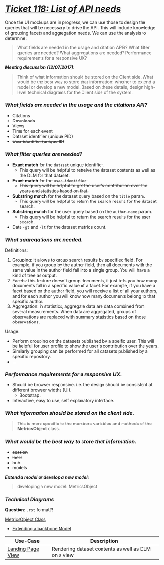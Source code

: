 # _[Ticket 118: List of API needs](https://github.com/CDLUC3/Make-Data-Count/issues/118)_

Once the UI mockups are in progress, we can use those to design the queries that will be necessary to drive the API. This will include knowledge of grouping facets and aggregation needs. We can use the analysis to determine:
> What fields are needed in the usage and citation APIS?
> What filter queries are needed?
> What aggregations are needed?
> Performance requirements for a responsive UX?


**_Meeting discussion (12/07/2017)_**:

> Think of what information should be stored on the Client side. What would be the best way to store that information: whether to extend a model or develop a new model. Based on these details, design high-level technical diagrams for the Client side of the system. 

### _What fields are needed in the usage and the citations API?_
* Citations
* Downloads
* Views
* Time for each event
* Dataset identifier (unique PID)
* ~~User identifier (unique ID)~~


### _What filter queries are needed?_
* **Exact match** for the `dataset` unique identifier.
    * This query will be helpful to retreive the dataset contents as well as the DLM for that dataset.
* ~~**Exact match** for the `user identifier`.~~
    * ~~This query will be helpful to get the user's contribution over the years and statistics based on that.~~
* **Substring match** for the dataset query based on the `title` param.
    * This query will be helpful to return the search results for the dataset search.
* **Substring match** for the user query based on the `author-name` param.
    * This query will be helpful to return the search results for the user search.
* Date `-gt` and `-lt` for the dataset metrics count.

### _What aggregations are needed._
Definitions: 
1. Grouping: it allows to group search results by specified field. For example, if you group by the author field, then all documents with the same value in the author field fall into a single group. You will have a kind of tree as output.
2. Facets: this feature doesn't group documents, it just tells you how many documents fall in a specific value of a facet. For example, if you have a facet based on the author field, you will receive a list of all your authors, and for each author you will know how many documents belong to that specific author.
3. Aggregation: in statistics, aggregate data are data combined from several measurements. When data are aggregated, groups of observations are replaced with summary statistics based on those observations.

Usage:
* Perform grouping on the datasets published by a speific user. This will be helpful for user profile to show the user's contribution over the years.
* Similarly grouping can be performed for all datasets published by a specific repository.
* ...

### _Performance requirements for a responsive UX._
* Should be browser responsive. i.e. the design should be consistent at different browser widths (UI).
    * Bootstrap.
* Interactive, easy to use, self explanatory interface.

### _What information should be stored on the client side._
>
> This is more specific to the members variables and methods of the **MetricsObject** class.
>

### _What would be the best way to store that information._
* ~~session~~
* ~~local~~
* ~~hub~~
* models

**_Extend a model or develop a new model:_**
>
> developing a new model: MetricsObject
>

### _Technical Diagrams_

**Question**: `.rst` format?!

[MetricsObject Class](https://raw.githubusercontent.com/CDLUC3/Make-Data-Count/master/docs/design/MetricsObject.png)
* [Extending a  backbone Model](http://backbonejs.org/#Model)

| Use-Case| Description |
|---|---|
|[Landing Page View](https://github.com/CDLUC3/Make-Data-Count/blob/master/docs/design/Landing_Page_View_UC.md)|Rendering dataset contents as well as DLM on a view |

































































































































































































































































































































































































































